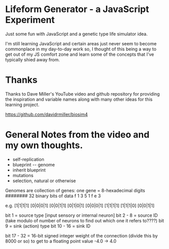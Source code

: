 # Lifeform Generator - a JavaScript Experiment
Just some fun with JavaScript and a genetic type life simulator idea.

I'm still learning JavaScript and certain areas just never seem to become commonplace in my day-to-day work so, I thought of this being a way to get out of my JS comfort zone and learn some of the concepts that I've typically shied away from.

# Thanks
Thanks to Dave Miller's YouTube video and github repository for providing the inspiration and variable names along with many other ideas for this learning project.

https://github.com/davidrmiller/biosim4

# General Notes from the video and my own thoughts.
* self-replication
* blueprint -- genome
* inherit blueprint
* mutations
* selection, natural or otherwise

Genomes are collection of genes:
one gene = 8-hexadecimal digits ########
32 binary bits of data
f 1 3 5 1 f e 3

e.g.
[1|1|1|1] [0|0|0|1] [0|0|1|1] [0|1|0|1] 
[0|0|0|1] [1|1|1|1] [1|1|1|0] [0|0|1|1]

bit 1       = source type [input sensory or internal neuron]
bit 2 - 8   = source ID (take modulo of number of neurons to find out which one it refers to????)
bit 9       = sink (action) type
bit 10 - 16 = sink ID

bit 17 - 32 = 16-bit signed integer weight of the connection (divide this by 8000 or so) to get to a floating point value -4.0 -> 4.0
